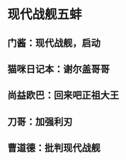 # 现代战舰五蚌

## 门酱：现代战舰，启动

<BiliBili bvid="BV1yX4y1h7Yy" />

## 猫咪日记本：谢尔盖哥哥

<BiliBili bvid="BV1bX4y1p7mq" />

## 尚益欧巴：回来吧正祖大王

<VidStack
  src="/syob.mp4"
/>

## 刀哥：加强利刃

<BiliBili bvid="BV1vK4y1q74p" />

## 曹道德：批判现代战舰

<VidStack
  src="/cdd.webm"
/>
